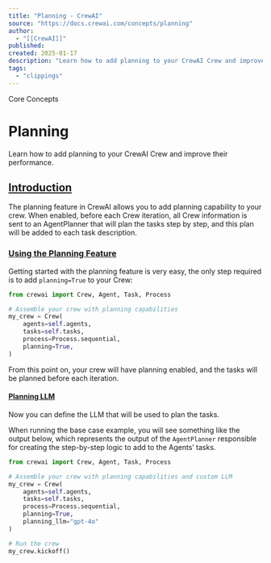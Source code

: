 ```yaml
---
title: "Planning - CrewAI"
source: "https://docs.crewai.com/concepts/planning"
author:
  - "[[CrewAI]]"
published:
created: 2025-01-17
description: "Learn how to add planning to your CrewAI Crew and improve their performance."
tags:
  - "clippings"
---
```


Core Concepts

# Planning

Learn how to add planning to your CrewAI Crew and improve their performance.

## [Introduction](https://docs.crewai.com/concepts/#introduction)

The planning feature in CrewAI allows you to add planning capability to your crew. When enabled, before each Crew iteration, all Crew information is sent to an AgentPlanner that will plan the tasks step by step, and this plan will be added to each task description.

### [Using the Planning Feature​](https://docs.crewai.com/concepts/#using-the-planning-feature)

Getting started with the planning feature is very easy, the only step required is to add `planning=True` to your Crew:

```python
from crewai import Crew, Agent, Task, Process

# Assemble your crew with planning capabilities
my_crew = Crew(
    agents=self.agents,
    tasks=self.tasks,
    process=Process.sequential,
    planning=True,
)
```

From this point on, your crew will have planning enabled, and the tasks will be planned before each iteration.

#### [Planning LLM​](https://docs.crewai.com/concepts/#planning-llm)

Now you can define the LLM that will be used to plan the tasks.

When running the base case example, you will see something like the output below, which represents the output of the `AgentPlanner` responsible for creating the step-by-step logic to add to the Agents’ tasks.

```python
from crewai import Crew, Agent, Task, Process

# Assemble your crew with planning capabilities and custom LLM
my_crew = Crew(
    agents=self.agents,
    tasks=self.tasks,
    process=Process.sequential,
    planning=True,
    planning_llm="gpt-4o"
)

# Run the crew
my_crew.kickoff()
```
